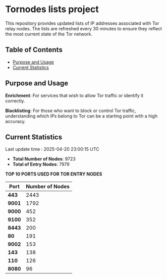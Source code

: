 # Tornodes lists project

This repository provides updated lists of IP addresses associated with Tor relay nodes. The lists are refreshed every 30 minutes to ensure they reflect the most current state of the Tor network.

## Table of Contents

- [Purpose and Usage](#purpose-and-usage)
- [Current Statistics](#current-statistics)


## Purpose and Usage

**Enrichment**: For services that wish to allow Tor traffic or identify it correctly.

**Blacklisting**: For those who want to block or control Tor traffic, understanding which IPs belong to Tor can be a starting point with a high accuracy.

## Current Statistics

Last update time : 2025-04-20 23:00:15 UTC

- **Total Number of Nodes**: 9723
- **Total of Entry Nodes**: 7979

**TOP 10 PORTS USED FOR TOR ENTRY NODES**

| **Port** | **Number of Nodes** |
|------|-----------------|
| **443**   | 2443  |
| **9001**   | 1792  |
| **9000**   | 452  |
| **9100**   | 352  |
| **8443**   | 200  |
| **80**   | 191  |
| **9002**   | 153  |
| **143**   | 138  |
| **110**   | 126  |
| **8080**   | 96  |

